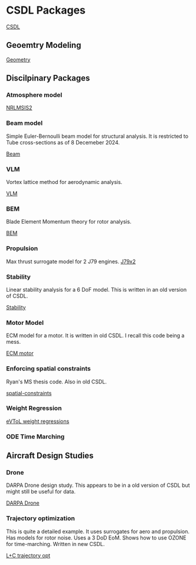 # CSDL Packages

[CSDL](https://github.com/LSDOlab/CSDL_alpha)

## Geoemtry Modeling

[Geometry](https://github.com/LSDOlab/lsdo_geo)

## Discilpinary Packages

### Atmosphere model
[NRLMSIS2](https://github.com/nichco/NRLMSIS2/tree/main)

### Beam model
Simple Euler-Bernoulli beam model for structural analysis.
It is restricted to Tube cross-sections as of 8 Decemeber 2024.

[Beam](https://github.com/nichco/pyframe/tree/main/pyframe)

### VLM
Vortex lattice method for aerodynamic analysis.

[VLM](https://github.com/lscotzni/VortexAD_temp)

### BEM
Blade Element Momentum theory for rotor analysis.

[BEM](https://github.com/LSDOlab/BladeAD)

### Propulsion
Max thrust surrogate model for 2 J79 engines.
[J79x2](https://github.com/nichco/J79X2)

### Stability
Linear stability analysis for a 6 DoF model. 
This is written in an old version of CSDL.

[Stability](https://github.com/nichco/tc1-stability/tree/main/tc1_stability)

### Motor Model
ECM model for a motor. 
It is written in old CSDL. 
I recall this code being a mess.

[ECM motor](https://github.com/lscotzni/TC1_motor_model_solver/tree/master)

### Enforcing spatial constraints
Ryan's MS thesis code.
Also in old CSDL.

[spatial-constraints](https://github.com/RyanDunn729/spatial-constraints/tree/main)


### Weight Regression
[eVToL weight regressions](https://github.com/MariusLRuh/lift_plus_cruise_weights/blob/main/lift_plus_cruise_weights/core/components/gross_weight_regression_model.py)

### ODE Time Marching 


## Aircraft Design Studies

### Drone
DARPA Drone design study.
This appears to be in a old version of CSDL but might still be useful for data.

[DARPA Drone](https://github.com/nichco/darpa/tree/main)

### Trajectory optimization
This is quite a detailed example. 
It uses surrogates for aero and propulsion. Has models for rotor noise. Uses a 3 DoD EoM.
Shows how to use OZONE for time-marching.
Written in new CSDL.

[L+C trajectory opt](https://github.com/LSDOlab/ozone_alpha/tree/main/ozone_alpha/paper_examples/trajectory_optimization)

